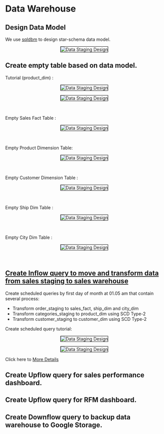 # Data Warehouse

  ## Design Data Model
   
  We use [sqldbm](https://app.sqldbm.com) to design star-schema data model. 

  <p align="center">
      <img src="images/data_warehouse_design.png" style="border: 1px solid black" alt="Data Staging Design" >
  </p>

  ## Create empty table based on data model.
  Tutorial (product_dim) : 

  <p align="center">
      <img src="images/Create_Table_Part1.png" style="border: 1px solid black" alt="Data Staging Design" >
  </p>
  <p align="center">
      <img src="images/Create_Table_Part2.png" style="border: 1px solid black" alt="Data Staging Design" >
  </p>

  <br>


  Empty Sales Fact Table :
  <p align="center">
      <img src="images/empty_sales_fact.png" style="border: 1px solid black" alt="Data Staging Design" >
  </p>
  <br>

  Empty Product Dimension Table:
  <p align="center">
      <img src="images/empty_product_dim.png" style="border: 1px solid black" alt="Data Staging Design" >
  </p>
  <br>

  Empty Customer Dimension Table :
  <p align="center">
      <img src="images/empty_customer_dim.png" style="border: 1px solid black" alt="Data Staging Design" >
  </p>
  <br>
  
  Empty Ship Dim Table :
  <p align="center">
      <img src="images/empty_ship_dim.png" style="border: 1px solid black" alt="Data Staging Design" >
  </p>
  <br>

  Empty City Dim Table :
  <p align="center">
      <img src="images/empty_city_dim.png" style="border: 1px solid black" alt="Data Staging Design" >
  </p>
  <br>
   

  ## [Create Inflow query to move and transform data from sales staging to sales warehouse](upflow-query)
  
  Create scheduled queries by first day of month at 01.05 am that contain several process:  
  - Transform order_staging to sales_fact, ship_dim and city_dim
  - Transform categories_staging to product_dim using SCD Type-2
  - Transform customer_staging to customer_dim using SCD Type-2

  Create scheduled query tutorial: 
  <br> 
  <p align="center">
      <img src="images/inflow_scheduled_query1.png" style="border: 1px solid black" alt="Data Staging Design" >
  </p>
  <p align="center">
      <img src="images/inflow_scheduled_query2.png" style="border: 1px solid black" alt="Data Staging Design" >
  </p>

  Click here to [More Details](inflow-query) 

## Create Upflow query for sales performance dashboard.

## Create Upflow query for RFM dashboard.


## Create Downflow query to backup data warehouse to Google Storage.
